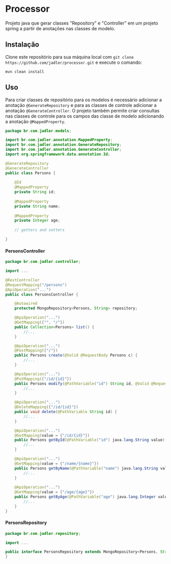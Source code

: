 # Processor
Projeto java que gerar classes "Repository" e "Controller" em um projeto spring a partir de anotações nas classes de modelo.

## Instalação

Clone este repositório para sua máquina local com `git clone https://github.com/jadler/processor.git` e execute o comando:

    mvn clean install
    
## Uso

Para criar classes de repositório para os modelos é necessário adicionar a anotação `@GenerateRepository` e para as classes de controle adicionar a anotação `@GenerateController`. O projeto também permite criar consultas nas classes de controle para os campos das classe de modelo adicionando a anotação `@MappedProperty`.

```java
package br.com.jadler.models;

import br.com.jadler.annotation.MappedProperty;
import br.com.jadler.annotation.GenerateRepository;
import br.com.jadler.annotation.GenerateController;
import org.springframework.data.annotation.Id;

@GenerateRepository
@GenerateController
public class Persons {
    
    @Id
    @MappedProperty
    private String id;
    
    @MappedProperty
    private String name;
    
    @MappedProperty
    private Integer age;
    
    // getters and setters

}
```

#### PersonsController

```java
package br.com.jadler.controller;

import ...

@RestController
@RequestMapping("/persons")
@ApiOperation("...")
public class PersonsController {

    @Autowired
    protected MongoRepository<Persons, String> repository;

    @ApiOperation("...")
    @GetMapping({"", "/"})
    public Collection<Persons> list() {
        //...
    }

    @ApiOperation("...")
    @PostMapping({"/"})
    public Persons create(@Valid @RequestBody Persons c) {
        //...
    }

    @ApiOperation("...")
    @PutMapping({"/id/{id}"})
    public Persons modify(@PathVariable("id") String id, @Valid @RequestBody Persons c) {
        //...
    }

    @ApiOperation("...")
    @DeleteMapping({"/id/{id}"})
    public void delete(@PathVariable String id) {
        //...
    }

    @ApiOperation("...")
    @GetMapping(value = {"/id/{id}"})
    public Persons getById(@PathVariable("id") java.lang.String value) {
        //...
    }

    @ApiOperation("...")
    @GetMapping(value = {"/name/{name}"})
    public Persons getByName(@PathVariable("name") java.lang.String value) {
        //...
    }
    
    @ApiOperation("...")
    @GetMapping(value = {"/age/{age}"})
    public Persons getByAge(@PathVariable("age") java.lang.Integer value) {
        //...
    }
}
```

#### PersonsRepository

```java
package br.com.jadler.repository;

import ...

public interface PersonsRepository extends MongoRepository<Persons, String> {
}
```
